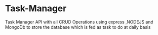 # Task-Manager
Task Manager API with all CRUD Operations using express ,NODEJS  and MongoDb to store the database which is fed as task to do at daily basis
